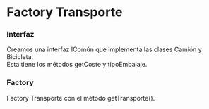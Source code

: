 # Factory Transporte

### Interfaz
Creamos una interfaz IComún que implementa las clases Camión y Bicicleta. \
Esta tiene los métodos getCoste y tipoEmbalaje.

### Factory

Factory Transporte con el método getTransporte().